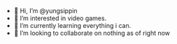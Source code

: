 - 👋 Hi, I’m @yungsippin
- 👀 I’m interested in video games.
- 🌱 I’m currently learning everything i can.
- 💞️ I’m looking to collaborate on nothing as of right now

<!---
yungsippin/yungsippin is a ✨ special ✨ repository because its `README.md` (this file) appears on your GitHub profile.
You can click the Preview link to take a look at your changes.
--->
